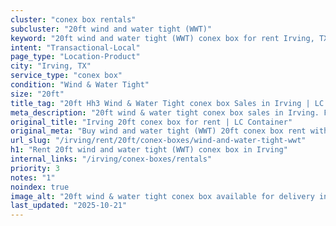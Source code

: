 ```yaml
---
cluster: "conex box rentals"
subcluster: "20ft wind and water tight (WWT)"
keyword: "20ft wind and water tight (WWT) conex box for rent Irving, TX"
intent: "Transactional-Local"
page_type: "Location-Product"
city: "Irving, TX"
service_type: "conex box"
condition: "Wind & Water Tight"
size: "20ft"
title_tag: "20ft Hh3 Wind & Water Tight conex box Sales in Irving | LC Container"
meta_description: "20ft wind & water tight conex box sales in Irving. Fast delivery, competitive pricing. Serving conex boxes area. Quote ID: RL5. Call (214) 524-4168 for your free quote today."
original_title: "Irving 20ft conex box for rent | LC Container"
original_meta: "Buy wind and water tight (WWT) 20ft conex box rent with local delivery in Irving, TX. LC Container — local Since 2003. Request a fast quote today."
url_slug: "/irving/rent/20ft/conex-boxes/wind-and-water-tight-wwt"
h1: "Rent 20ft wind and water tight (WWT) conex box in Irving"
internal_links: "/irving/conex-boxes/rentals"
priority: 3
notes: "1"
noindex: true
image_alt: "20ft wind & water tight conex box available for delivery in Irving"
last_updated: "2025-10-21"
---
```


<!-- TODO: Add unique city/inventory copy, images, and internal links here. -->
